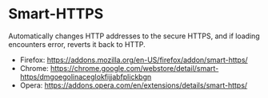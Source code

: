 # Smart-HTTPS
Automatically changes HTTP addresses to the secure HTTPS, and if loading encounters error, reverts it back to HTTP.

  * Firefox: https://addons.mozilla.org/en-US/firefox/addon/smart-https/
  * Chrome: https://chrome.google.com/webstore/detail/smart-https/dmgoegolinaceglokfijjabfplickbgn
  * Opera: https://addons.opera.com/en/extensions/details/smart-https/
